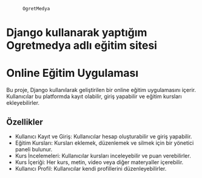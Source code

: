           OgretMedya
Django kullanarak yaptığım Ogretmedya adlı eğitim sitesi
=======
# Online Eğitim Uygulaması

Bu proje, Django kullanılarak geliştirilen bir online eğitim uygulamasını içerir. Kullanıcılar bu platformda kayıt olabilir, giriş yapabilir ve eğitim kursları ekleyebilirler.

## Özellikler

- Kullanıcı Kayıt ve Giriş: Kullanıcılar hesap oluşturabilir ve giriş yapabilir.
- Eğitim Kursları: Kursları eklemek, düzenlemek ve silmek için bir yönetici paneli bulunur.
- Kurs İncelemeleri: Kullanıcılar kursları inceleyebilir ve puan verebilirler.
- Kurs İçeriği: Her kurs, metin, video veya diğer materyaller içerebilir.
- Kullanıcı Profil: Kullanıcılar kendi profillerini düzenleyebilirler.

